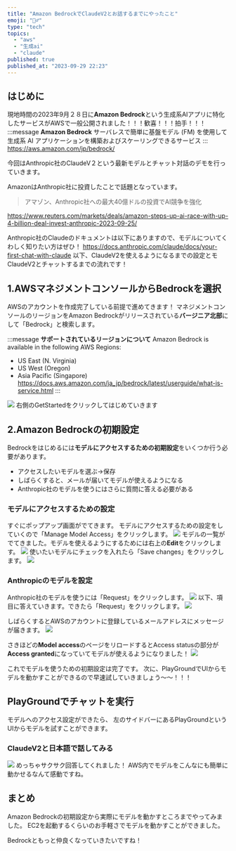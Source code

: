 ```yaml
---
title: "Amazon BedrockでClaudeV2とお話するまでにやったこと"
emoji: "🧗‍♂️"
type: "tech"
topics:
  - "aws"
  - "生成ai"
  - "claude"
published: true
published_at: "2023-09-29 22:23"
---
```


## はじめに
現地時間の2023年9月２８日に**Amazon Bedrock**という生成系AIアプリに特化したサービスがAWSで一般公開されました！！！歓喜！！！拍手！！！
:::message
**Amazon Bedrock**
サーバレスで簡単に基盤モデル (FM) を使用して生成系 AI アプリケーションを構築およびスケーリングできるサービス
:::
https://aws.amazon.com/jp/bedrock/

今回はAnthropic社のClaudeV２という最新モデルとチャット対話のデモを行っていきます。

AmazonはAnthropic社に投資したことで話題となっています。
>アマゾン、Anthropic社への最大40億ドルの投資でAI競争を強化
>
https://www.reuters.com/markets/deals/amazon-steps-up-ai-race-with-up-4-billion-deal-invest-anthropic-2023-09-25/

Anthropic社のClaudeのドキュメントは以下にありますので、モデルについてくわしく知りたい方はぜひ！
https://docs.anthropic.com/claude/docs/your-first-chat-with-claude
以下、ClaudeV2を使えるようになるまでの設定とモClaudeV2とチャットするまでの流れです！
## 1.AWSマネジメントコンソールからBedrockを選択
AWSのアカウントを作成完了している前提で進めてきます！
マネジメントコンソールのリージョンをAmazon Bedrockがリリースされている**バージニア北部**にして「Bedrock」と検索します。

:::message
**サポートされているリージョンについて**
Amazon Bedrock is available in the following AWS Regions:
- US East (N. Virginia)
- US West (Oregon)
- Asia Pacific (Singapore)
https://docs.aws.amazon.com/ja_jp/bedrock/latest/userguide/what-is-service.html
:::

![](https://storage.googleapis.com/zenn-user-upload/11e55fde9c9b-20230929.png)
右側のGetStartedをクリックしてはじめていきます

## 2.Amazon Bedrockの初期設定
Bedrockをはじめるには**モデルにアクセスするための初期設定**をいくつか行う必要があります。

- アクセスしたいモデルを選ぶ→保存
- しばらくすると、メールが届いてモデルが使えるようになる
- Anthropic社のモデルを使うにはさらに質問に答える必要がある

### モデルにアクセスするための設定
すぐにポップアップ画面がでてきます。
モデルにアクセスするための設定をしていくので「Manage Model Access」をクリックします。
![](https://storage.googleapis.com/zenn-user-upload/b2eda8d16d18-20230929.png)
モデルの一覧がでてきました。モデルを使えるようにするためには右上の**Edit**をクリックします。
![](https://storage.googleapis.com/zenn-user-upload/6df51f568772-20230929.png)
使いたいモデルにチェックを入れたら「Save changes」をクリックします。
![](https://storage.googleapis.com/zenn-user-upload/d73f4e7846b1-20230929.png)
### Anthropicのモデルを設定
Anthropic社のモデルを使うには「Request」をクリックします。
![](https://storage.googleapis.com/zenn-user-upload/8d687fff1dd7-20230929.png)
以下、項目に答えていきます。できたら「Request」をクリックします。
![](https://storage.googleapis.com/zenn-user-upload/42b18431bf2a-20230929.png)

しばらくするとAWSのアカウントに登録しているメールアドレスにメッセージが届きます。
![](https://storage.googleapis.com/zenn-user-upload/549f21a38eae-20230929.png)

さきほどの**Model access**のページをリロードするとAccess statusの部分が**Access granted**になっていてモデルが使えるようになりました！
![](https://storage.googleapis.com/zenn-user-upload/9d510cdb2d3b-20230929.png)

これでモデルを使うための初期設定は完了です。
次に、PlayGroundでUIからモデルを動かすことができるので早速試していきましょう〜〜！！！
## PlayGroundでチャットを実行
モデルへのアクセス設定ができたら、
左のサイドバーにあるPlayGroundというUIからモデルを試すことができます。
### ClaudeV2と日本語で話してみる
![](https://storage.googleapis.com/zenn-user-upload/481c2fbfa079-20230929.png)
めっちゃサクサク回答してくれました！
AWS内でモデルをこんなにも簡単に動かせるなんて感動ですね。
## まとめ
Amazon Bedrockの初期設定から実際にモデルを動かすところまでやってみました。
EC2を起動するくらいのお手軽さでモデルを動かすことができました。

Bedrockともっと仲良くなっていきたいですね！